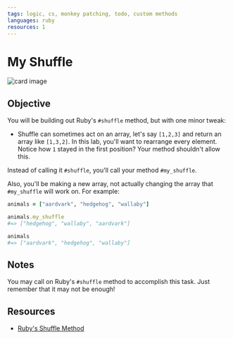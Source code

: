 ```yaml
---
tags: logic, cs, monkey patching, todo, custom methods
languages: ruby
resources: 1
---
```


# My Shuffle

![card image](https://s3-us-west-2.amazonaws.com/web-dev-readme-photos/cs/shuffle.jpg)

## Objective

You will be building out Ruby's `#shuffle` method, but with one minor tweak:

*  Shuffle can sometimes act on an array, let's say `[1,2,3]` and return an array like `[1,3,2]`. In this lab, you'll want to rearrange every element. Notice how `1` stayed in the first position? Your method shouldn't allow this.

Instead of calling it `#shuffle`, you'll call your method `#my_shuffle`. 

Also, you'll be making a new array, not actually changing the array that `#my_shuffle` will work on. For example:

```ruby
animals = ["aardvark", "hedgehog", "wallaby"]

animals.my_shuffle
#=> ["hedgehog", "wallaby", "aardvark"]

animals
#=> ["aardvark", "hedgehog", "wallaby"]
```

## Notes

You may call on Ruby's `#shuffle` method to accomplish this task. Just remember that it may not be enough!

## Resources

* [Ruby's Shuffle Method](http://ruby-doc.org/core-2.2.0/Array.html#method-i-shuffle)
